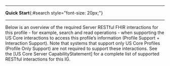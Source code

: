
---

**Quick Start**{:#search style="font-size: 20px;"}
<a name="quick-start"> </a>

---

<span class="bg-success">Below is an overview of the required Server RESTful FHIR interactions for this profile - for example, search and read operations - when supporting the US Core interactions to access this profile’s information (Profile Support + Interaction Support). Note that systems that support only US Core Profiles (Profile Only Support) are not required to support these interactions.  See the [US Core Server CapabilityStatement] for a complete list of supported RESTful interactions for this IG. </span>
